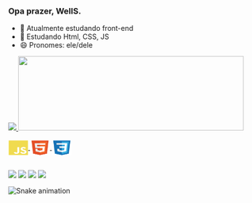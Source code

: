 ### Opa prazer, WellS.

- 🔭 Atualmente estudando front-end
- 🌱 Estudando Html, CSS, JS
- 😄 Pronomes: ele/dele

<div>
  <a href="https://github.com/S1WellS">
  <img height="180em" src="https://github-readme-stats.vercel.app/api?username=S1WellS&show_icons=true&theme=dark&include_all_commits=true&count_private=true"/>
  <img height="150em" width="455" src="https://github-readme-stats.vercel.app/api/top-langs/?username=S1WellS&layout=compact&langs_count=7&theme=dark"/>
</div>
<div style="display: inline_block"><br>
  <img align="center" alt="Wells-Js" height="30" width="40" src="https://raw.githubusercontent.com/devicons/devicon/master/icons/javascript/javascript-plain.svg">
  <img align="center" alt="Wells-HTML" height="30" width="40" src="https://raw.githubusercontent.com/devicons/devicon/master/icons/html5/html5-original.svg">
  <img align="center" alt="Wells-CSS" height="30" width="40" src="https://raw.githubusercontent.com/devicons/devicon/master/icons/css3/css3-original.svg">
</div>
  
 ##
  
<div> 
  <a href="https://www.youtube.com/channel/UCoht38ZnmGMM3I8mEDZYXXQ" target="_blank"><img src="https://img.shields.io/badge/YouTube-FF0000?style=for-the-badge&logo=youtube&logoColor=white" target="_blank"></a>
  <a href="https://www.instagram.com/samueltks_" target="_blank"><img src="https://img.shields.io/badge/-Instagram-%23E4405F?style=for-the-badge&logo=instagram&logoColor=white" target="_blank"></a>
 	<a href="https://www.twitch.tv/WellS1_" target="_blank"><img src="https://img.shields.io/badge/Twitch-9146FF?style=for-the-badge&logo=twitch&logoColor=white" target="_blank"></a>
  <a href = "mailto:alexandresamueljmd@gmail.com"><img src="https://img.shields.io/badge/-Gmail-%23333?style=for-the-badge&logo=gmail&logoColor=white" target="_blank"></a>

![Snake animation](https://github.com/SamwellSh/SamwellSh/blob/output/github-contribution-grid-snake.svg)
  
  
